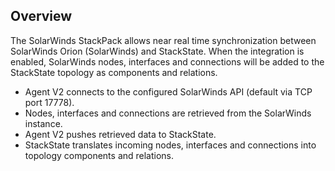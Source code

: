 ## Overview

The SolarWinds StackPack allows near real time synchronization between SolarWinds Orion (SolarWinds) and StackState. When the integration is enabled, SolarWinds nodes, interfaces and connections will be added to the StackState topology as components and relations.

* Agent V2 connects to the configured SolarWinds API (default via TCP port 17778).
* Nodes, interfaces and connections are retrieved from the SolarWinds instance.
* Agent V2 pushes retrieved data to StackState.
* StackState translates incoming nodes, interfaces and connections into topology components and relations.


